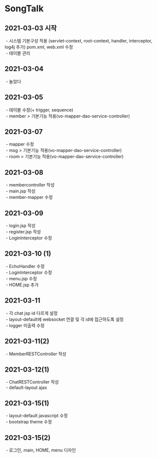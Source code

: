 # SongTalk
<h2>2021-03-03 시작</h2>
   <div>&nbsp;- 시스템 기본구성 적용 (servlet-context, root-context, handler, interceptor, log4j 추가)
            pom.xml, web.xml 수정</div>
   <div>&nbsp;- 테이블 관리</div>

<h2>2021-03-04</h2>
   <div>&nbsp;- 놀았다</div>
   
<h2>2021-03-05</h2>
  <div> &nbsp;- 테이블 수정(+ trigger, sequence)</div>
  <div> &nbsp;- member > 기본기능 적용(vo-mapper-dao-service-controller)</div>
   
<h2>2021-03-07</h2>
  <div> &nbsp;- mapper 수정</div>
  <div> &nbsp;- msg > 기본기능 적용(vo-mapper-dao-service-controller)</div>
  <div> &nbsp;- room > 기본기능 적용(vo-mapper-dao-service-controller)</div>

<h2>2021-03-08</h2>
  <div> &nbsp;- membercontroller 작성</div>
  <div> &nbsp;- main.jsp 작성</div>
  <div> &nbsp;- member-mapper 수정</div>
   
<h2>2021-03-09</h2>
  <div> &nbsp;- login.jsp 작성</div>
  <div> &nbsp;- register.jsp 작성</div>
  <div> &nbsp;- LoginInterceptor 수정</div>
   
<h2>2021-03-10 (1)</h2>
  <div>  &nbsp;- EchoHandler 수정 </div>
  <div>  &nbsp;- LoginInterceptor 수정 </div>
  <div>  &nbsp;- menu.jsp 수정 </div>
  <div>  &nbsp;- HOME.jsp 추가</div>

<h2>2021-03-11</h2>
  <div> &nbsp;- 각 chat jsp id 다르게 설정</div>
  <div> &nbsp;- layout-default에 websocket 연결 및 각 id에 접근하도록 설정</div>
  <div> &nbsp;- logger 미출력 수정</div>
   
<h2>2021-03-11(2)</h2>
  <div> &nbsp;- MemberRESTController 작성</div>
   
<h2>2021-03-12(1)</h2>
  <div> &nbsp;- ChatRESTController 작성</div>
  <div> &nbsp;- default-layout ajax </div>
   
<h2>2021-03-15(1)</h2>
  <div> &nbsp;- layout-default javascript 수정</div>
  <div> &nbsp;- bootstrap theme 수정</div>
   
<h2>2021-03-15(2)</h2>
  <div> &nbsp;- 로그인, main, HOME, menu 디자인 </div>
